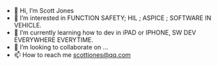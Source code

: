 - 👋 Hi, I’m Scott Jones
- 👀 I’m interested in FUNCTION SAFETY; HIL ; ASPICE ; SOFTWARE IN VEHICLE.
- 🌱 I’m currently learning how to dev in iPAD or IPHONE, SW DEV EVERYWHERE EVERYTIME.
- 💞️ I’m looking to collaborate on ...
- 📫 How to reach me scottjones@qq.com

<!---
scottjones1978/scottjones1978 is a ✨ special ✨ repository because its `README.md` (this file) appears on your GitHub profile.
You can click the Preview link to take a look at your changes.
--->
